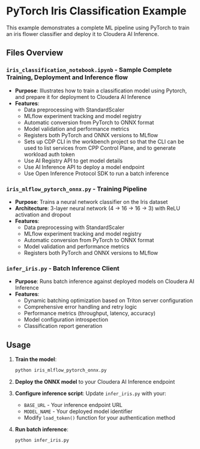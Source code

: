 # PyTorch Iris Classification Example

This example demonstrates a complete ML pipeline using PyTorch to train an iris flower classifier and deploy it to Cloudera AI Inference.

## Files Overview

### `iris_classification_notebook.ipynb` - Sample Complete Training, Deployment and Inference flow
- **Purpose**: Illustrates how to train a classification model using Pytorch, and prepare it for deployment to Cloudera AI Inference
- **Features**:
  - Data preprocessing with StandardScaler
  - MLflow experiment tracking and model registry
  - Automatic conversion from PyTorch to ONNX format
  - Model validation and performance metrics
  - Registers both PyTorch and ONNX versions to MLflow
  - Sets up CDP CLI in the workbench project so that the CLI can be used to list services from CPP Control Plane, and to generate workload auth token
  - Use AI Registry API to get model details
  - Use AI Inference API to deploy a model endpoint
  - Use Open Inference Protocol SDK to run a batch inference

### `iris_mlflow_pytorch_onnx.py` - Training Pipeline
- **Purpose**: Trains a neural network classifier on the Iris dataset
- **Architecture**: 3-layer neural network (4 → 16 → 16 → 3) with ReLU activation and dropout
- **Features**:
  - Data preprocessing with StandardScaler
  - MLflow experiment tracking and model registry
  - Automatic conversion from PyTorch to ONNX format
  - Model validation and performance metrics
  - Registers both PyTorch and ONNX versions to MLflow

### `infer_iris.py` - Batch Inference Client
- **Purpose**: Runs batch inference against deployed models on Cloudera AI Inference
- **Features**:
  - Dynamic batching optimization based on Triton server configuration
  - Comprehensive error handling and retry logic
  - Performance metrics (throughput, latency, accuracy)
  - Model configuration introspection
  - Classification report generation

## Usage

1. **Train the model**: 
   ```bash
   python iris_mlflow_pytorch_onnx.py
   ```

2. **Deploy the ONNX model** to your Cloudera AI Inference endpoint

3. **Configure inference script**: Update `infer_iris.py` with your:
   - `BASE_URL` - Your inference endpoint URL
   - `MODEL_NAME` - Your deployed model identifier
   - Modify `load_token()` function for your authentication method

4. **Run batch inference**: 
   ```bash
   python infer_iris.py
   ```
